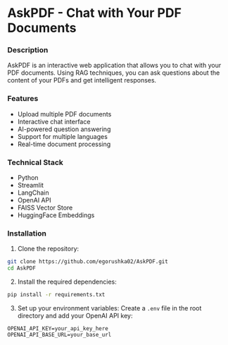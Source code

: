 # AskPDF - Chat with Your PDF Documents


### Description
AskPDF is an interactive web application that allows you to chat with your PDF documents. Using RAG techniques, you can ask questions about the content of your PDFs and get intelligent responses.

### Features
- Upload multiple PDF documents
- Interactive chat interface
- AI-powered question answering
- Support for multiple languages
- Real-time document processing

### Technical Stack
- Python
- Streamlit
- LangChain
- OpenAI API
- FAISS Vector Store
- HuggingFace Embeddings

### Installation

1. Clone the repository:
```bash
git clone https://github.com/egorushka02/AskPDF.git
cd AskPDF
```

2. Install the required dependencies:
```bash
pip install -r requirements.txt
```

3. Set up your environment variables:
Create a `.env` file in the root directory and add your OpenAI API key:
```
OPENAI_API_KEY=your_api_key_here
OPENAI_API_BASE_URL=your_base_url
```

